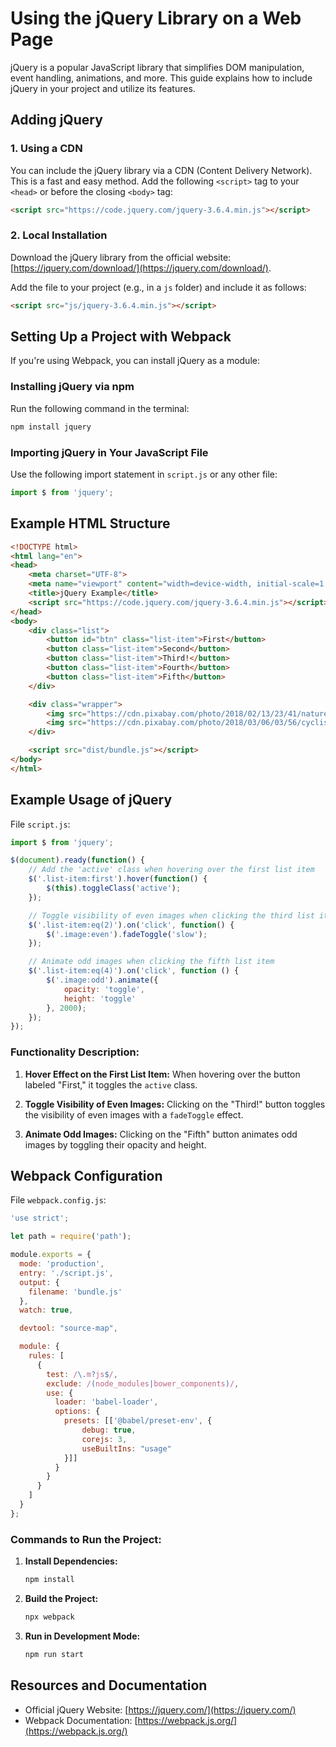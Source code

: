 
# Using the jQuery Library on a Web Page

jQuery is a popular JavaScript library that simplifies DOM manipulation, event handling, animations, and more. This guide explains how to include jQuery in your project and utilize its features.

## Adding jQuery

### 1. Using a CDN
You can include the jQuery library via a CDN (Content Delivery Network). This is a fast and easy method.
Add the following `<script>` tag to your `<head>` or before the closing `<body>` tag:

```html
<script src="https://code.jquery.com/jquery-3.6.4.min.js"></script>
```

### 2. Local Installation
Download the jQuery library from the official website: [https://jquery.com/download/](https://jquery.com/download/).

Add the file to your project (e.g., in a `js` folder) and include it as follows:

```html
<script src="js/jquery-3.6.4.min.js"></script>
```

## Setting Up a Project with Webpack
If you're using Webpack, you can install jQuery as a module:

### Installing jQuery via npm
Run the following command in the terminal:

```bash
npm install jquery
```

### Importing jQuery in Your JavaScript File
Use the following import statement in `script.js` or any other file:

```javascript
import $ from 'jquery';
```

## Example HTML Structure

```html
<!DOCTYPE html>
<html lang="en">
<head>
    <meta charset="UTF-8">
    <meta name="viewport" content="width=device-width, initial-scale=1.0">
    <title>jQuery Example</title>
    <script src="https://code.jquery.com/jquery-3.6.4.min.js"></script>
</head>
<body>
    <div class="list">
        <button id="btn" class="list-item">First</button>
        <button class="list-item">Second</button>
        <button class="list-item">Third!</button>
        <button class="list-item">Fourth</button>
        <button class="list-item">Fifth</button>
    </div>

    <div class="wrapper">
        <img src="https://cdn.pixabay.com/photo/2018/02/13/23/41/nature-3151869_960_720.jpg" alt="1" class="image">
        <img src="https://cdn.pixabay.com/photo/2018/03/06/03/56/cyclist-3202481_960_720.jpg" alt="2" class="image">
    </div>

    <script src="dist/bundle.js"></script>
</body>
</html>
```

## Example Usage of jQuery

File `script.js`:

```javascript
import $ from 'jquery';

$(document).ready(function() {
    // Add the 'active' class when hovering over the first list item
    $('.list-item:first').hover(function() {
        $(this).toggleClass('active');
    });

    // Toggle visibility of even images when clicking the third list item
    $('.list-item:eq(2)').on('click', function() {
        $('.image:even').fadeToggle('slow');
    });

    // Animate odd images when clicking the fifth list item
    $('.list-item:eq(4)').on('click', function () {
        $('.image:odd').animate({
            opacity: 'toggle',
            height: 'toggle'
        }, 2000);
    });
});
```

### Functionality Description:
1. **Hover Effect on the First List Item:**
   When hovering over the button labeled "First," it toggles the `active` class.

2. **Toggle Visibility of Even Images:**
   Clicking on the "Third!" button toggles the visibility of even images with a `fadeToggle` effect.

3. **Animate Odd Images:**
   Clicking on the "Fifth" button animates odd images by toggling their opacity and height.

## Webpack Configuration

File `webpack.config.js`:

```javascript
'use strict';

let path = require('path');

module.exports = {
  mode: 'production',
  entry: './script.js',
  output: {
    filename: 'bundle.js'
  },
  watch: true,

  devtool: "source-map",

  module: {
    rules: [
      {
        test: /\.m?js$/,
        exclude: /(node_modules|bower_components)/,
        use: {
          loader: 'babel-loader',
          options: {
            presets: [['@babel/preset-env', {
                debug: true,
                corejs: 3,
                useBuiltIns: "usage"
            }]]
          }
        }
      }
    ]
  }
};
```

### Commands to Run the Project:

1. **Install Dependencies:**
   ```bash
   npm install
   ```

2. **Build the Project:**
   ```bash
   npx webpack
   ```

3. **Run in Development Mode:**
   ```bash
   npm run start
   ```

## Resources and Documentation
- Official jQuery Website: [https://jquery.com/](https://jquery.com/)
- Webpack Documentation: [https://webpack.js.org/](https://webpack.js.org/)
